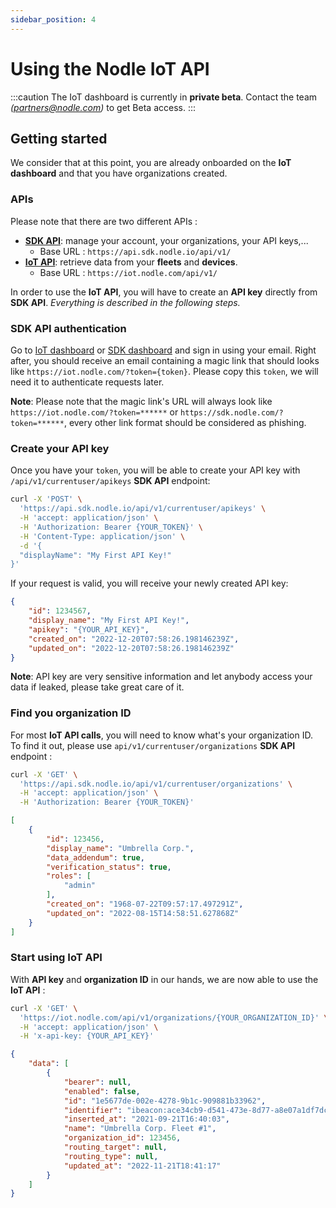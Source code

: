 ```yaml
---
sidebar_position: 4
---
```


# Using the Nodle IoT API

:::caution
The IoT dashboard is currently in **private beta**. Contact the team _(partners@nodle.com)_ to get Beta access.
:::

## Getting started

We consider that at this point, you are already onboarded on the **IoT dashboard** and that you have organizations created.

### APIs

Please note that there are two different APIs :

- **[SDK API](https://api.sdk.nodle.io/swagger/index.html)**: manage your account, your organizations, your API keys,...
    - Base URL : `https://api.sdk.nodle.io/api/v1/`
- **[IoT API](https://iot.nodle.com/swagger/index.html)**: retrieve data from your **fleets** and **devices**. 
    - Base URL : `https://iot.nodle.com/api/v1/`

In order to use the **IoT API**, you will have to create an **API key** directly from **SDK API**. _Everything is described in the following steps._

### SDK API authentication

Go to [IoT dashboard](https://iot.nodle.com/) or [SDK dashboard](https://sdk.nodle.com/) and sign in using your email. Right after, you should receive an email containing a magic link that should looks like `https://iot.nodle.com/?token={token}`. Please copy this `token`, we will need it to authenticate requests later.

**Note**: Please note that the magic link's URL will always look like `https://iot.nodle.com/?token=******` or `https://sdk.nodle.com/?token=******`, every other link format should be considered as phishing.

### Create your API key

Once you have your `token`, you will be able to create your API key with `/api/v1/currentuser/apikeys` **SDK API** endpoint:

```bash
curl -X 'POST' \
  'https://api.sdk.nodle.io/api/v1/currentuser/apikeys' \
  -H 'accept: application/json' \
  -H 'Authorization: Bearer {YOUR_TOKEN}' \
  -H 'Content-Type: application/json' \
  -d '{
  "displayName": "My First API Key!"
}'
```

If your request is valid, you will receive your newly created API key:

```json
{
    "id": 1234567,
    "display_name": "My First API Key!",
    "apikey": "{YOUR_API_KEY}",
    "created_on": "2022-12-20T07:58:26.198146239Z",
    "updated_on": "2022-12-20T07:58:26.198146239Z"
}
```

**Note**: API key are very sensitive information and let anybody access your data if leaked, please take great care of it.

### Find you organization ID

For most **IoT API calls**, you will need to know what's your organization ID. To find it out, please use `api/v1/currentuser/organizations` **SDK API** endpoint :

```bash
curl -X 'GET' \
  'https://api.sdk.nodle.io/api/v1/currentuser/organizations' \
  -H 'accept: application/json' \
  -H 'Authorization: Bearer {YOUR_TOKEN}'
```

```json
[
    {
        "id": 123456,
        "display_name": "Umbrella Corp.",
        "data_addendum": true,
        "verification_status": true,
        "roles": [
            "admin"
        ],
        "created_on": "1968-07-22T09:57:17.497291Z",
        "updated_on": "2022-08-15T14:58:51.627868Z"
    }
]
```

### Start using IoT API

With **API key** and **organization ID** in our hands, we are now able to use the **IoT API** :

```bash
curl -X 'GET' \
  'https://iot.nodle.com/api/v1/organizations/{YOUR_ORGANIZATION_ID}' \
  -H 'accept: application/json' \
  -H 'x-api-key: {YOUR_API_KEY}'
```

```json
{
    "data": [
        {
            "bearer": null,
            "enabled": false,
            "id": "1e5677de-002e-4278-9b1c-909881b33962",
            "identifier": "ibeacon:ace34cb9-d541-473e-8d77-a8e07a1df7dc",
            "inserted_at": "2021-09-21T16:40:03",
            "name": "Umbrella Corp. Fleet #1",
            "organization_id": 123456,
            "routing_target": null,
            "routing_type": null,
            "updated_at": "2022-11-21T18:41:17"
        }
    ]
}
```